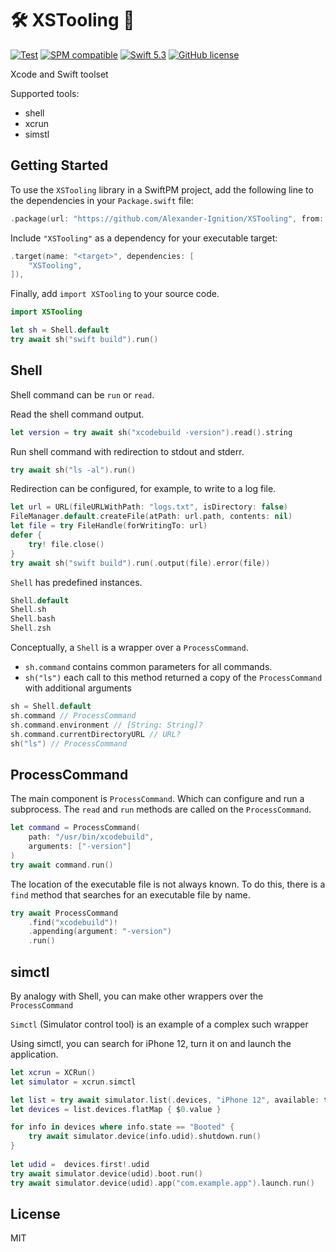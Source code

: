 # 🛠 XSTooling 🧰

[![Test](https://github.com/Alexander-Ignition/XSTooling/actions/workflows/test.yml/badge.svg)](https://github.com/Alexander-Ignition/XSTooling/actions/workflows/test.yml)
[![SPM compatible](https://img.shields.io/badge/spm-compatible-brightgreen.svg?style=flat)](https://swift.org/package-manager)
[![Swift 5.3](https://img.shields.io/badge/swift-5.3-brightgreen.svg?style=flat)](https://developer.apple.com/swift)
[![GitHub license](https://img.shields.io/badge/license-MIT-lightgrey.svg)](https://github.com/Alexander-Ignition/XSTooling/blob/master/LICENSE)

Xcode and Swift toolset

Supported tools:

- shell
- xcrun
- simstl

## Getting Started

To use the `XSTooling` library in a SwiftPM project, add the following line to the dependencies in your `Package.swift` file:

```swift
.package(url: "https://github.com/Alexander-Ignition/XSTooling", from: "0.0.2"),
```

Include `"XSTooling"` as a dependency for your executable target:

```swift
.target(name: "<target>", dependencies: [
    "XSTooling",
]),
```

Finally, add `import XSTooling` to your source code.

```swift
import XSTooling

let sh = Shell.default
try await sh("swift build").run()
```

## Shell

Shell command can be `run` or `read`.

Read the shell command output.

```swift
let version = try await sh("xcodebuild -version").read().string
```

Run shell command with redirection to stdout and stderr.

```swift
try await sh("ls -al").run()
```

Redirection can be configured, for example, to write to a log file.

```swift
let url = URL(fileURLWithPath: "logs.txt", isDirectory: false)
FileManager.default.createFile(atPath: url.path, contents: nil)
let file = try FileHandle(forWritingTo: url)
defer {
    try! file.close()
}
try await sh("swift build").run(.output(file).error(file))
```

`Shell` has predefined instances.

```swift
Shell.default
Shell.sh
Shell.bash
Shell.zsh
```

Conceptually, a `Shell` is a wrapper over a `ProcessCommand`. 

- `sh.command` contains common parameters for all commands.
- `sh("ls")` each call to this method returned a copy of the `ProcessCommand` with additional arguments

```swift
sh = Shell.default
sh.command // ProcessCommand
sh.command.environment // [String: String]?
sh.command.currentDirectoryURL // URL?
sh("ls") // ProcessCommand
```

## ProcessCommand

The main component is `ProcessCommand`. Which can configure and run a subprocess. The `read` and `run` methods are called on the `ProcessCommand`.

```swift
let command = ProcessCommand(
    path: "/usr/bin/xcodebuild",
    arguments: ["-version"]
)
try await command.run()
```

The location of the executable file is not always known. To do this, there is a `find` method that searches for an executable file by name.

```swift
try await ProcessCommand
    .find("xcodebuild")!
    .appending(argument: "-version")
    .run()
```

## simctl

By analogy with Shell, you can make other wrappers over the `ProcessCommand`

`Simctl` (Simulator control tool) is an example of a complex such wrapper

Using simctl, you can search for iPhone 12, turn it on and launch the application.

```swift
let xcrun = XCRun()
let simulator = xcrun.simctl

let list = try await simulator.list(.devices, "iPhone 12", available: true).json.decode()
let devices = list.devices.flatMap { $0.value }

for info in devices where info.state == "Booted" {
    try await simulator.device(info.udid).shutdown.run()
}
            
let udid =  devices.first!.udid
try await simulator.device(udid).boot.run()
try await simulator.device(udid).app("com.example.app").launch.run()
```

## License

MIT
